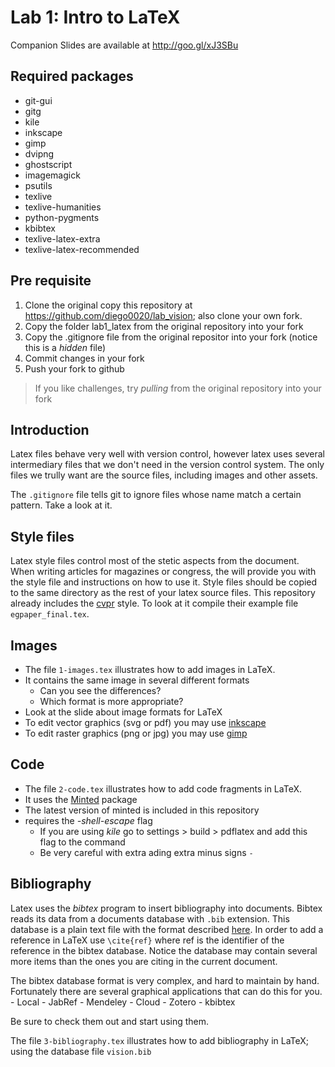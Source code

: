 # Lab 1: Intro to LaTeX

Companion Slides are available at http://goo.gl/xJ3SBu


## Required packages

- git-gui
- gitg
- kile
- inkscape
- gimp
- dvipng
- ghostscript
- imagemagick
- psutils
- texlive
- texlive-humanities
- python-pygments
- kbibtex
- texlive-latex-extra 
- texlive-latex-recommended

## Pre requisite

1.	Clone the original copy this repository at https://github.com/diego0020/lab_vision; also clone your own fork.
2.	Copy the folder lab1_latex from the original repository into your fork
3.	Copy the .gitignore file from the original repositor into your fork (notice this is a *hidden* file)
4.	Commit changes in your fork
5.	Push your fork to github

> If you like challenges, try *pulling* from the original repository into your fork

## Introduction

Latex files behave very well with version control, however latex uses several intermediary files that we don't
need in the version control system. The only files we trully want are the source files, including images and 
other assets. 

The ``.gitignore`` file tells git to ignore files whose name match a certain pattern. Take a look at it.
  
## Style files  
  
Latex style files control most of the stetic aspects from the document. When writing articles for magazines
or congress, the will provide you with the style file and instructions on how to use it. Style files should
be copied to the same directory as the rest of your latex source files. This repository already includes the 
[cvpr](http://www.pamitc.org/cvpr15/author_guidelines.php) style. To look at it compile their example file
``egpaper_final.tex``.
  
## Images

  - The file ``1-images.tex`` illustrates how to add images in LaTeX.
  - It contains the same image in several different formats
  	- Can you see the differences?
  	- Which format is more appropriate?
  - Look at the slide about image formats for LaTeX
  - To edit vector graphics (svg or pdf) you may use [inkscape](https://inkscape.org)
  - To edit raster graphics (png or jpg) you may use [gimp](https://gimp.org)
  
##  Code

  - The file ``2-code.tex`` illustrates how to add code fragments in LaTeX.
  - It uses the [Minted](https://github.com/gpoore/minted) package
  - The latest version of minted is included in this repository
  - requires the *-shell-escape* flag
  	- 	If you are using *kile* go to settings > build > pdflatex and add this flag to the command
  	- 	Be very careful with extra ading extra minus signs ``-``
      


##  Bibliography

Latex uses the *bibtex* program to insert bibliography into documents. Bibtex reads its data from a documents
database with ``.bib`` extension. This database is a plain text file with the format described 
[here](http://www.bibtex.org/Format/). In order to add a reference in LaTeX use ``\cite{ref}`` where ref
is the identifier of the reference in the bibtex database. Notice the database may contain several more items
than the ones you are citing in the current document. 

The bibtex database format is very complex, and hard to maintain by hand. Fortunately there are several 
graphical applications that can do this for you.
    -   Local
    	-   JabRef
    	-   Mendeley
    -	Cloud
    	-   Zotero
    	-   kbibtex

Be sure to check them out and start using them.

The file ``3-bibliography.tex`` illustrates how to add bibliography in LaTeX; using the database file ``vision.bib``


